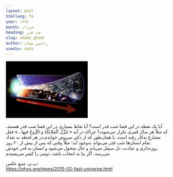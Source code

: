 ```yaml
---
layout: post
htmllang: fa
year: ۱۳۹۶
month: خرداد
heading: شب قدر
slug: shabe_ghadr
author: رامین مجاب
usediv: auto
---
```


![fig](/assets/imgs/spacetime.png)

آیا یک نقطه در این فضا شب قدر است؟
آیا نقاط بسیاری در این فضا شب قدر هستند، که مثلاً هر سال قمری تکرار می‌شوند؟ چراکه در آیه « تَنَزَّلُ الْمَلائِکَةُ وَ الرُّوحُ فیها...» فعل مضارع به‌کار رفته ‌است.
یا همان‌طور که از دکتر سروش خواندم،در هر لحظه به تعداد تمام انسان‌ها شب قدر می‌تواند به‌وجود آید؛ مثلاً وقتی که پس از بیش از ۲۰ روز روزه‌داری و عبادت، دل سیقل می‌یابد و حال متحول می‌شود و انسان به قدر خودش می‌رسد.
اگر بنا به انتخاب باشد، دومی را کمتر می‌پسندم.
		
پ.ن. منبع عکس:	
https://phys.org/news/2015-02-fast-universe.html
